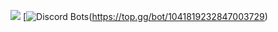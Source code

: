 [![](https://discord.c99.nl/widget/theme-1/720984651648204861.png)](https://discord.com/users/720984651648204861)
[![Discord Bots](https://top.gg/api/widget/1041819232847003729.svg)(https://top.gg/bot/1041819232847003729)
